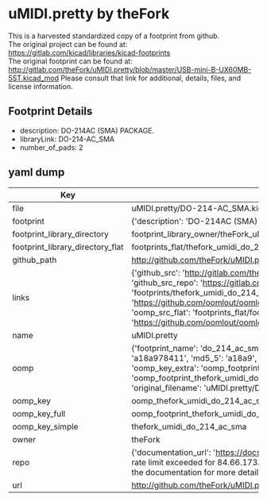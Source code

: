 # uMIDI.pretty by theFork  
This is a harvested standardized copy of a footprint from github.  
The original project can be found at:  
https://gitlab.com/kicad/libraries/kicad-footprints  
The original footprint can be found at:
http://gitlab.com/theFork/uMIDI.pretty/blob/master/USB-mini-B-UX60MB-5ST.kicad_mod
Please consult that link for additional, details, files, and license information.  
## Footprint Details
* description: DO-214AC (SMA)  PACKAGE.  
* libraryLink: DO-214-AC_SMA  
* number_of_pads: 2  
## yaml dump  
| Key | Value |  
| --- | --- |  
| file | uMIDI.pretty/DO-214-AC_SMA.kicad_mod |  
| footprint | {'description': 'DO-214AC (SMA)  PACKAGE.', 'libraryLink': 'DO-214-AC_SMA', 'number_of_pads': 2} |  
| footprint_library_directory | footprint_library_owner/theFork_uMIDI.pretty |  
| footprint_library_directory_flat | footprints_flat/thefork_umidi_do_214_ac_sma/working |  
| github_path | http://github.com/theFork/uMIDI.pretty/blob/master/DO-214-AC_SMA.kicad_mod |  
| links | {'github_src': 'http://gitlab.com/theFork/uMIDI.pretty/blob/master/USB-mini-B-UX60MB-5ST.kicad_mod', 'github_src_repo': 'https://gitlab.com/kicad/libraries/kicad-footprints', 'oomp_bot': 'footprints/thefork_umidi_do_214_ac_sma/working', 'oomp_bot_github': 'https://github.com/oomlout/oomlout_oomp_footprint_bot/tree/main/footprints/thefork_umidi_do_214_ac_sma/working', 'oomp_src_flat': 'footprints_flat/footprints_flat/thefork_umidi_do_214_ac_sma/working', 'oomp_src_flat_github': 'https://github.com/oomlout/oomlout_oomp_footprint_src/tree/main/footprints_flat/thefork_umidi_do_214_ac_sma/working'} |  
| name | uMIDI.pretty |  
| oomp | {'footprint_name': 'do_214_ac_sma', 'library_name': 'umidi', 'md5': 'a18a97841169d7c05ce28876cc8fc278', 'md5_10': 'a18a978411', 'md5_5': 'a18a9', 'md5_6': 'a18a97', 'oomp_key': 'oomp_thefork_umidi_do_214_ac_sma', 'oomp_key_extra': 'oomp_footprint_thefork_umidi_do_214_ac_sma', 'oomp_key_full': 'oomp_footprint_thefork_umidi_do_214_ac_sma_a18a97', 'oomp_key_simple': 'thefork_umidi_do_214_ac_sma', 'original_filename': 'uMIDI.pretty/DO-214-AC_SMA.kicad_mod', 'owner_name': 'thefork'} |  
| oomp_key | oomp_thefork_umidi_do_214_ac_sma |  
| oomp_key_full | oomp_footprint_thefork_umidi_do_214_ac_sma |  
| oomp_key_simple | thefork_umidi_do_214_ac_sma |  
| owner | theFork |  
| repo | {'documentation_url': 'https://docs.github.com/rest/overview/resources-in-the-rest-api#rate-limiting', 'message': "API rate limit exceeded for 84.66.173.59. (But here's the good news: Authenticated requests get a higher rate limit. Check out the documentation for more details.)"} |  
| url | http://github.com/theFork/uMIDI.pretty |  


